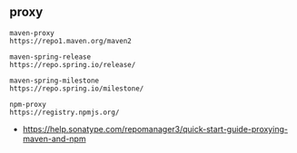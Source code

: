 
## proxy
```
maven-proxy
https://repo1.maven.org/maven2

maven-spring-release
https://repo.spring.io/release/

maven-spring-milestone
https://repo.spring.io/milestone/

npm-proxy
https://registry.npmjs.org/
```
 * https://help.sonatype.com/repomanager3/quick-start-guide-proxying-maven-and-npm
